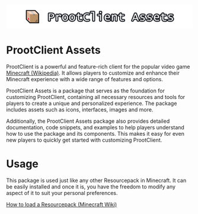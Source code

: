 <center><img src="ProotClient-Assets-Logo.png"></img></center>

# ProotClient Assets

ProotClient is a powerful and feature-rich client for the popular video game [Minecraft (Wikipedia)](https://en.wikipedia.org/wiki/Minecraft). It allows players to customize and enhance their Minecraft experience with a wide range of features and options.

ProotClient Assets is a package that serves as the foundation for customizing ProotClient, containing all necessary resources and tools for players to create a unique and personalized experience. The package includes assets such as icons, interfaces, images and more.

Additionally, the ProotClient Assets package also provides detailed documentation, code snippets, and examples to help players understand how to use the package and its components. This makes it easy for even new players to quickly get started with customizing ProotClient.

# Usage

This package is used just like any other Resourcepack in Minecraft. It can be easily installed and once it is, you have the freedom to modify any aspect of it to suit your personal preferences.

[How  to load a Resourcepack (Minecraft Wiki)](https://minecraft.fandom.com/wiki/Tutorials/Loading_a_resource_pack)

